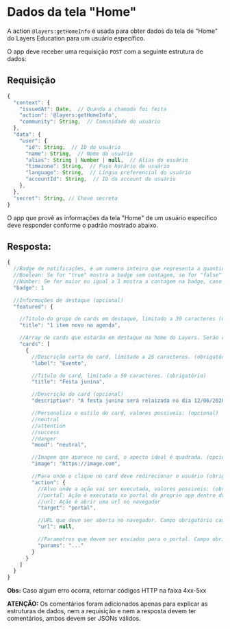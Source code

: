 # Dados da tela "Home"

A action `@layers:getHomeInfo` é usada para obter dados da tela de "Home" do Layers Education para um usuário específico.

O app deve receber uma requisição `POST` com a seguinte estrutura de dados:

## Requisição

```js
{
  "context": {
    "issuedAt": Date,  // Quando a chamada foi feita
    "action": '@layers:getHomeInfo',
    "community": String,  // Comunidade do usuário
  },
  "data": {
    "user": {
      "id": String,  // ID do usuário
      "name": String,  // Nome do usuário
      "alias": String | Number | null,  // Alias do usuário
      "timezone": String,  // Fuso horário do usuário
      "language": String,  // Língua preferencial do usuário
      "accountId": String,  // ID da account do usuário
    },
  },
  "secret": String, // Chave secreta
}
```

O app que provê as informações da tela "Home" de um usuário específico deve responder conforme o padrão mostrado abaixo.

## Resposta:

```js
{
  //Badge de notificações, é um numero inteiro que representa a quantidade de notificações, valores possiveis: (opcional)
  //Boolean: Se for "true" mostra a badge sem contagem, se for "false" não mostra a badge
  //Number: Se for maior ou igual a 1 mostra a contagem na badge, caso contrario não mostra a badge
  "badge": 1

  //Informações de destaque (opcional)
  "featured": {

    //Titulo do grupo de cards em destaque, limitado a 30 caracteres (obrigatório)
    "title": "1 item novo na agenda",

    //Array de cards que estarão em destaque na home do Layers. Serão renderizados no máximo 4 cards, mesmo que mais sejam enviados (obrigatório)
    "cards": [
      {
        //Descrição curta do card, limitado a 26 caracteres. (obrigatório)
        "label": "Evento",

        //Titulo do card, limitado a 50 caracteres. (obrigatório)
        "title": "Festa junina",

        //Descrição do card (opcional)
        "description": "A festa junina será relaizada no dia 12/06/2020, todos estão convidados!",

        //Personaliza o estilo do card, valores possiveis: (opcional)
        //neutral
        //attention
        //success
        //danger
        "mood": "neutral",

        //Imagem que aparece no card, o apecto ideal é quadrada. (opcional)
        "image": "https://image.com",

        //Para onde o clique no card deve redirecionar o usuário (obrigatório)
        "action": {
          //Alvo onde a ação vai ser executada, valores possiveis: (obrigatório)
          //portal: Ação é executada no portal do proprio app dentro do Layers
          //url: Ação é abrir uma url no navegador
          "target": "portal",

          //URL que deve ser aberta no navegador. Campo obrigatório caso target seja url
          "url": null,

          //Parametros que devem ser enviados para o portal. Campo obrigatório caso target seja portal
          "params": "..."
        }
      }
    ]
  }
}
```

**Obs:** Caso algum erro ocorra, retornar códigos HTTP na faixa 4xx-5xx


**ATENÇÃO:** Os comentários foram adicionados apenas para explicar as estruturas de dados, nem a requisição e nem a resposta devem ter comentários, ambos devem ser JSONs válidos.
